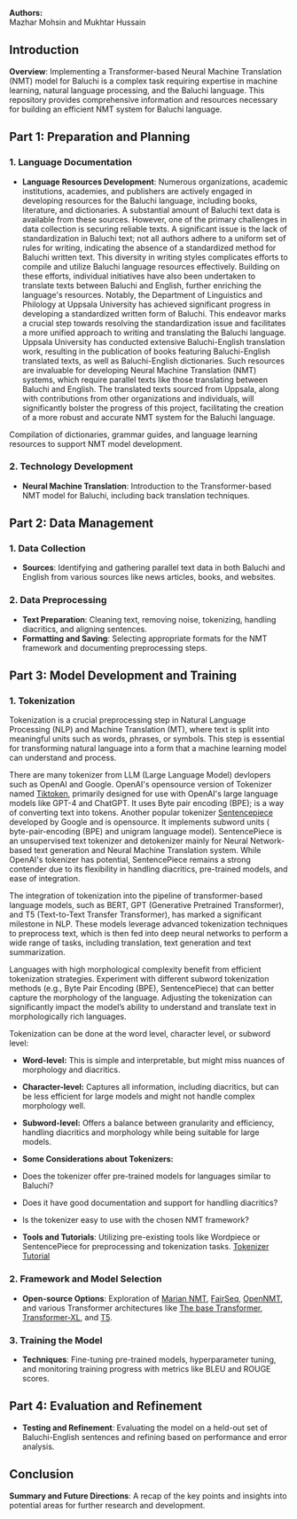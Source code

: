 **Authors:**<br>
Mazhar Mohsin 
and 
Mukhtar Hussain

## Introduction
**Overview**: Implementing a Transformer-based Neural Machine Translation (NMT) model for Baluchi is a complex task requiring expertise in machine learning, natural language processing, and the Baluchi language. This repository provides comprehensive information and resources necessary for building an efficient NMT system for Baluchi language.

## Part 1: Preparation and Planning
### 1. Language Documentation
- **Language Resources Development**: Numerous organizations, academic institutions, academies, and publishers are actively engaged in developing resources for the Baluchi language, including books, literature, and dictionaries. A substantial amount of Baluchi text data is available from these sources. However, one of the primary challenges in data collection is securing reliable texts. A significant issue is the lack of standardization in Baluchi text; not all authors adhere to a uniform set of rules for writing, indicating the absence of a standardized method for Baluchi written text. This diversity in writing styles complicates efforts to compile and utilize Baluchi language resources effectively.
Building on these efforts, individual initiatives have also been undertaken to translate texts between Baluchi and English, further enriching the language's resources. Notably, the Department of Linguistics and Philology at Uppsala University has achieved significant progress in developing a standardized written form of Baluchi. This endeavor marks a crucial step towards resolving the standardization issue and facilitates a more unified approach to writing and translating the Baluchi language.
Uppsala University has conducted extensive Baluchi-English translation work, resulting in the publication of books featuring Baluchi-English translated texts, as well as Baluchi-English dictionaries. Such resources are invaluable for developing Neural Machine Translation (NMT) systems, which require parallel texts like those translating between Baluchi and English. The translated texts sourced from Uppsala, along with contributions from other organizations and individuals, will significantly bolster the progress of this project, facilitating the creation of a more robust and accurate NMT system for the Baluchi language.



Compilation of dictionaries, grammar guides, and language learning resources to support NMT model development.

### 2. Technology Development
- **Neural Machine Translation**: Introduction to the Transformer-based NMT model for Baluchi, including back translation techniques.

## Part 2: Data Management
### 1. Data Collection
- **Sources**: Identifying and gathering parallel text data in both Baluchi and English from various sources like news articles, books, and websites.

### 2. Data Preprocessing
- **Text Preparation**: Cleaning text, removing noise, tokenizing, handling diacritics, and aligning sentences.
- **Formatting and Saving**: Selecting appropriate formats for the NMT framework and documenting preprocessing steps.

## Part 3: Model Development and Training
### 1. Tokenization
Tokenization is a crucial preprocessing step in Natural Language Processing (NLP) and Machine Translation (MT), where text is split into meaningful units such as words, phrases, or symbols. This step is essential for transforming natural language into a form that a machine learning model can understand and process.

There are many tokenizer from LLM (Large Language Model) devlopers such as OpenAI and Google. OpenAI's opensource version of Tokenizer named [Tiktoken](https://github.com/openai/tiktoken), primarily designed for use with OpenAI's large language models like GPT-4 and ChatGPT. It uses Byte pair encoding (BPE); is a way of converting text into tokens.
Another popular tokenizer [Sentencepiece](https://github.com/google/sentencepiece) developed by Google and is opensource. It implements subword units ( byte-pair-encoding (BPE) and unigram language model). SentencePiece is an unsupervised text tokenizer and detokenizer mainly for Neural Network-based text generation and Neural Machine Translation system.
While OpenAI's tokenizer has potential, SentencePiece remains a strong contender due to its flexibility in handling diacritics, pre-trained models, and ease of integration.

The integration of tokenization into the pipeline of transformer-based language models, such as BERT, GPT (Generative Pretrained Transformer), and T5 (Text-to-Text Transfer Transformer), has marked a significant milestone in NLP. These models leverage advanced tokenization techniques to preprocess text, which is then fed into deep neural networks to perform a wide range of tasks, including translation, text generation and text summarization.

Languages with high morphological complexity benefit from efficient tokenization strategies. Experiment with different subword tokenization methods (e.g., Byte Pair Encoding (BPE), SentencePiece) that can better capture the morphology of the language. Adjusting the tokenization can significantly impact the model’s ability to understand and translate text in morphologically rich languages.

Tokenization can be done at the word level, character level, or subword level:
- **Word-level:** This is simple and interpretable, but might miss nuances of morphology and diacritics.
- **Character-level:** Captures all information, including diacritics, but can be less efficient for large models and might not handle complex morphology well.
- **Subword-level:** Offers a balance between granularity and efficiency, handling diacritics and morphology while being suitable for large models.

- **Some Considerations about Tokenizers:**
-  Does the tokenizer offer pre-trained models for languages similar to Baluchi?
-  Does it have good documentation and support for handling diacritics?
-  Is the tokenizer easy to use with the chosen NMT framework?





- **Tools and Tutorials**: Utilizing pre-existing tools like Wordpiece or SentencePiece for preprocessing and tokenization tasks. [Tokenizer Tutorial](https://huggingface.co/transformers/v3.4.0/tokenizer_summary.html)

### 2. Framework and Model Selection
- **Open-source Options**: Exploration of [Marian NMT](https://marian-nmt.github.io/), [FairSeq](https://github.com/facebookresearch/fairseq), [OpenNMT](https://github.com/OpenNMT), and various Transformer architectures like [The base Transformer](https://huggingface.co/docs/transformers/en/index), [Transformer-XL](https://huggingface.co/docs/transformers/model_doc/transfo-xl), and [T5](https://paperswithcode.com/method/t5).

### 3. Training the Model
- **Techniques**: Fine-tuning pre-trained models, hyperparameter tuning, and monitoring training progress with metrics like BLEU and ROUGE scores.

## Part 4: Evaluation and Refinement
- **Testing and Refinement**: Evaluating the model on a held-out set of Baluchi-English sentences and refining based on performance and error analysis.

## Conclusion
**Summary and Future Directions**: A recap of the key points and insights into potential areas for further research and development.
